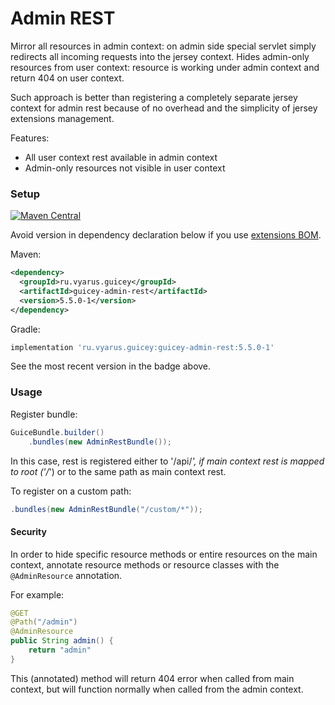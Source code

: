 # Admin REST

Mirror all resources in admin context: on admin side special servlet simply redirects all incoming requests into the jersey context.
Hides admin-only resources from user context: resource is working under admin context and return 404 on user context.

Such approach is better than registering a completely separate jersey context for admin rest because
of no overhead and the simplicity of jersey extensions management.

Features:
* All user context rest available in admin context
* Admin-only resources not visible in user context

### Setup

[![Maven Central](https://img.shields.io/maven-central/v/ru.vyarus.guicey/guicey-admin-rest.svg?style=flat)](https://maven-badges.herokuapp.com/maven-central/ru.vyarus.guicey/guicey-admin-rest)

Avoid version in dependency declaration below if you use [extensions BOM](../#bom). 

Maven:

```xml
<dependency>
  <groupId>ru.vyarus.guicey</groupId>
  <artifactId>guicey-admin-rest</artifactId>
  <version>5.5.0-1</version>
</dependency>
```

Gradle:

```groovy
implementation 'ru.vyarus.guicey:guicey-admin-rest:5.5.0-1'
```

See the most recent version in the badge above.


### Usage

Register bundle:

```java
GuiceBundle.builder()
    .bundles(new AdminRestBundle());
```

In this case, rest is registered either to '/api/*', if main context rest is mapped to root ('/*')
or to the same path as main context rest.

To register on a custom path:

```java
.bundles(new AdminRestBundle("/custom/*"));
```

#### Security

In order to hide specific resource methods or entire resources on the main context, annotate resource methods
or resource classes with the `@AdminResource` annotation.

For example:

```java
@GET
@Path("/admin")
@AdminResource
public String admin() {
    return "admin"
}
```

This (annotated) method will return 404 error when called from main context, but will function normally 
when called from the admin context.
